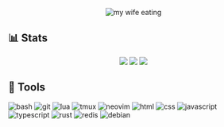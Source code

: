 <p draggable="false" align="center">
  <img alt="my wife eating" src="https://i.pinimg.com/originals/d2/43/95/d2439537bbb38f07c90564a9f23212d5.gif">
</p>

## 📊 Stats

<p align="center">
  <img src="https://github-readme-stats.vercel.app/api?username=geloman-likes-rust&show_icons=true&count_private=true&theme=onedark&hide_border=true&hide=issues,contribs&bg_color=00000000">
  <img src="https://github-readme-stats.vercel.app/api/top-langs/?username=geloman-likes-rust&layout=compact&hide_border=true&theme=onedark&bg_color=00000000&langs_count=6">
  <img src ="https://github-readme-streak-stats.herokuapp.com?user=geloman-likes-rust&theme=onedark&hide_border=true&background=FFFFFF00">
</p>

## 🧰 Tools

![bash](https://img.shields.io/badge/bash-1B2430?style=for-the-badge&logo=gnu-bash&logoColor=fff)
![git](https://img.shields.io/badge/git-734046?style=for-the-badge&logo=git&logoColor=E14D2A)
![lua](https://img.shields.io/badge/lua-62CDFF?style=for-the-badge&logo=lua&logoColor=19376D)
![tmux](https://img.shields.io/badge/tmux-393646?style=for-the-badge&logo=tmux&logoColor=fff)
![neovim](https://img.shields.io/badge/neovim-62CDFF?style=for-the-badge&logo=neovim&logoColor=2B7A0B)
![html](https://img.shields.io/badge/html-FC2947?style=for-the-badge&logo=html5&logoColor=fff)
![css](https://img.shields.io/badge/css-0014FF?style=for-the-badge&logo=css3&logoColor=fff)
![javascript](https://img.shields.io/badge/javascript-FFD93D?style=for-the-badge&logo=javascript&logoColor=393646)
![typescript](https://img.shields.io/badge/typescript-0081C9?style=for-the-badge&logo=typescript&logoColor=white)
![rust](https://img.shields.io/badge/rust-CC7351?style=for-the-badge&logo=rust&logoColor=393646)
![redis](https://img.shields.io/badge/redis-EB1D36?style=for-the-badge&logo=redis&logoColor=white)
![debian](https://img.shields.io/badge/debian-D14D72?style=for-the-badge&logo=debian&logoColor=white)

